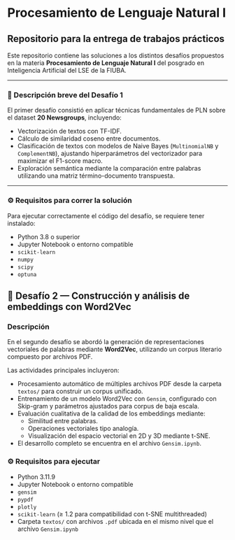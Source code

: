# Procesamiento de Lenguaje Natural I

## Repositorio para la entrega de trabajos prácticos

Este repositorio contiene las soluciones a los distintos desafíos propuestos en la materia **Procesamiento de Lenguaje Natural I** del posgrado en Inteligencia Artificial del LSE de la FIUBA.

---

### 📘 Descripción breve del Desafío 1

El primer desafío consistió en aplicar técnicas fundamentales de PLN sobre el dataset **20 Newsgroups**, incluyendo:

- Vectorización de textos con TF-IDF.
- Cálculo de similaridad coseno entre documentos.
- Clasificación de textos con modelos de Naive Bayes (`MultinomialNB` y `ComplementNB`), ajustando hiperparámetros del vectorizador para maximizar el F1-score macro.
- Exploración semántica mediante la comparación entre palabras utilizando una matriz término-documento transpuesta.

---

### ⚙️ Requisitos para correr la solución

Para ejecutar correctamente el código del desafío, se requiere tener instalado:

- Python 3.8 o superior
- Jupyter Notebook o entorno compatible
- `scikit-learn`
- `numpy`
- `scipy`
- `optuna`


## 📙 Desafío 2 — Construcción y análisis de embeddings con Word2Vec

### Descripción

En el segundo desafío se abordó la generación de representaciones vectoriales de palabras mediante **Word2Vec**, utilizando un corpus literario compuesto por archivos PDF.

Las actividades principales incluyeron:

- Procesamiento automático de múltiples archivos PDF desde la carpeta `textos/` para construir un corpus unificado.
- Entrenamiento de un modelo Word2Vec con `Gensim`, configurado con Skip-gram y parámetros ajustados para corpus de baja escala.
- Evaluación cualitativa de la calidad de los embeddings mediante:
  - Similitud entre palabras.
  - Operaciones vectoriales tipo analogía.
  - Visualización del espacio vectorial en 2D y 3D mediante t-SNE.
- El desarrollo completo se encuentra en el archivo `Gensim.ipynb`.

### ⚙️ Requisitos para ejecutar

- Python 3.11.9  
- Jupyter Notebook o entorno compatible  
- `gensim`  
- `pypdf`  
- `plotly`  
- `scikit-learn` (≥ 1.2 para compatibilidad con t-SNE multithreaded)  
- Carpeta `textos/` con archivos `.pdf` ubicada en el mismo nivel que el archivo `Gensim.ipynb`